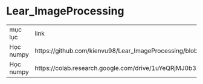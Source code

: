 # Lear_ImageProcessing

<html>
	<table>
		<tr>
			<td>mục lục</td>
			<td>link</td>
		</tr>
		<tr>
			<td>Học numpy</td>
			<td>https://github.com/kienvu98/Lear_ImageProcessing/blob/master/Learn_Numpy/Learn_Numpy.ipynb</td>
		</tr>
		<tr>
			<td>Học numpy</td>
			<td>https://colab.research.google.com/drive/1uYeQRjMJ0b3X9f6BK0ZJgEhg9RIX9IBN?usp=sharing</td>
		</tr>
	</table>
</html>
